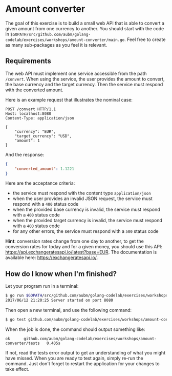 # Amount converter

The goal of this exercise is to build a small web API that is able to convert a given amount from one currency to another.
You should start with the code in `$GOPATH/src/github.com/aubm/golang-codelab/exercises/workshops/amount-converter/main.go`.
Feel free to create as many sub-packages as you feel it is relevant.

## Requirements

The web API must implement one service accessible from the path `/convert`.
When using the service, the user provides the amount to convert, the base currency and the target currency.
Then the service must respond with the converted amount.

Here is an example request that illustrates the nominal case:

```http
POST /convert HTTP/1.1
Host: localhost:8080
Content-Type: application/json

{
	"currency": "EUR",
	"target_currency": "USD",
	"amount": 1
}
```

And the response:

```json
{
    "converted_amount": 1.1221
}
```

Here are the acceptance criteria:

- the service must respond with the content type `application/json`
- when the user provides an invalid JSON request, the service must respond with a `400` status code
- when the provided base currency is invalid, the service must respond with a `400` status code
- when the provided target currency is invalid, the service must respond with a `400` status code
- for any other errors, the service must respond with a `500` status code

**Hint**: conversion rates change from one day to another, to get the conversion rates for today and for a given money, you should use this API: https://api.exchangeratesapi.io/latest?base=EUR. The documentation is available here: https://exchangeratesapi.io/.

## How do I know when I'm finished?

Let your program run in a terminal:

```bash
$ go run $GOPATH/src/github.com/aubm/golang-codelab/exercises/workshops/amount-converter/*.go
2017/06/12 21:20:25 Server started on port 8080
```

Then open a new terminal, and use the following command:

```bash
$ go test github.com/aubm/golang-codelab/exercises/workshops/amount-converter/tests
```

When the job is done, the command should output something like:

```
ok  	github.com/aubm/golang-codelab/exercises/workshops/amount-converter/tests	0.405s
```

If not, read the tests error output to get an understanding of what you might have missed.
When you are ready to test again, simply re-run the command. Just don't forget to restart the application for your
changes to take effect.
